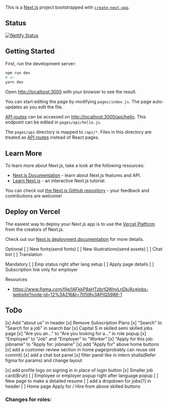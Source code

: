 This is a [Next.js](https://nextjs.org/) project bootstrapped with [`create-next-app`](https://github.com/vercel/next.js/tree/canary/packages/create-next-app).

## Status

[![Netlify Status](https://api.netlify.com/api/v1/badges/4c8d7d96-0bc7-4d14-855f-c38ef3672d1b/deploy-status)](https://app.netlify.com/sites/acejobs/deploys)

## Getting Started

First, run the development server:

```bash
npm run dev
# or
yarn dev
```

Open [http://localhost:3000](http://localhost:3000) with your browser to see the result.

You can start editing the page by modifying `pages/index.js`. The page auto-updates as you edit the file.

[API routes](https://nextjs.org/docs/api-routes/introduction) can be accessed on [http://localhost:3000/api/hello](http://localhost:3000/api/hello). This endpoint can be edited in `pages/api/hello.js`.

The `pages/api` directory is mapped to `/api/*`. Files in this directory are treated as [API routes](https://nextjs.org/docs/api-routes/introduction) instead of React pages.

## Learn More

To learn more about Next.js, take a look at the following resources:

- [Next.js Documentation](https://nextjs.org/docs) - learn about Next.js features and API.
- [Learn Next.js](https://nextjs.org/learn) - an interactive Next.js tutorial.

You can check out [the Next.js GitHub repository](https://github.com/vercel/next.js/) - your feedback and contributions are welcome!

## Deploy on Vercel

The easiest way to deploy your Next.js app is to use the [Vercel Platform](https://vercel.com/new?utm_medium=default-template&filter=next.js&utm_source=create-next-app&utm_campaign=create-next-app-readme) from the creators of Next.js.

Check out our [Next.js deployment documentation](https://nextjs.org/docs/deployment) for more details.

Optional
[ ] New fonts(send fonts)
[ ] New illustrations(send assets)
[ ] Chat bot
[ ] Translation

Mandatory
[ ] Emp status right after lang setup
[ ] Apply page details
[ ] Subscription link only for employer

Resources

- https://www.figma.com/file/IAFkkP8aHTzbrlQWnyLnDk/Acejobs-website?node-id=12%3A216&t=7tt5t8y3APiQS986-1

## ToDo

[x] Add "about us" in header
[x] Remove Subscription Plans
[x] "Search" to "Search for a job" in search bar
[x] Capital S in skilled semi skilled jobs page
[x] "Are you an..." to "Are you looking for a..." in role popup
[x] "Employee" to "Job" and "Employer" to "Worker"
[x] "Apply for this job: jobname" to "Apply for: jobname"
[x] add "Apply for" above home buttons
[x] add a customer review section in home page(probably can reuse old commit)
[x] add a chat bot panel
[x] filter panel like in intern shalla(Refer figma for params) and change layout

[x] add profile logo on signing in in place of login button
[x] Smaller job card(Bruh)
[ ] Employee or employer popup right after language popup
[ ] New page to make a detailed resume
[ ] add a dropdown for jobs(?) in header
[ ] Home page Apply for / Hire from above skilled buttons

### Changes for roles:
